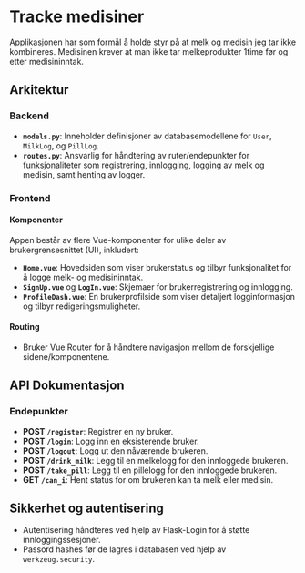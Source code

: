 # Tracke medisiner

Applikasjonen har som formål å holde styr på at melk og medisin jeg tar ikke kombineres. Medisinen krever at man ikke tar melkeprodukter 1time før og etter medisininntak.
## Arkitektur

### Backend

- **`models.py`**: Inneholder definisjoner av databasemodellene for `User`, `MilkLog`, og `PillLog`.
- **`routes.py`**: Ansvarlig for håndtering av ruter/endepunkter for funksjonaliteter som registrering, innlogging, logging av melk og medisin, samt henting av logger.

### Frontend

#### Komponenter

Appen består av flere Vue-komponenter for ulike deler av brukergrensesnittet (UI), inkludert:

- **`Home.vue`**: Hovedsiden som viser brukerstatus og tilbyr funksjonalitet for å logge melk- og medisininntak.
- **`SignUp.vue`** og **`LogIn.vue`**: Skjemaer for brukerregistrering og innlogging.
- **`ProfileDash.vue`**: En brukerprofilside som viser detaljert logginformasjon og tilbyr redigeringsmuligheter.

#### Routing

- Bruker Vue Router for å håndtere navigasjon mellom de forskjellige sidene/komponentene.

## API Dokumentasjon

### Endepunkter

- **POST `/register`**: Registrer en ny bruker.
- **POST `/login`**: Logg inn en eksisterende bruker.
- **POST `/logout`**: Logg ut den nåværende brukeren.
- **POST `/drink_milk`**: Legg til en melkelogg for den innloggede brukeren.
- **POST `/take_pill`**: Legg til en pillelogg for den innloggede brukeren.
- **GET `/can_i`**: Hent status for om brukeren kan ta melk eller medisin.

## Sikkerhet og autentisering

- Autentisering håndteres ved hjelp av Flask-Login for å støtte innloggingssesjoner.
- Passord hashes før de lagres i databasen ved hjelp av `werkzeug.security`.
